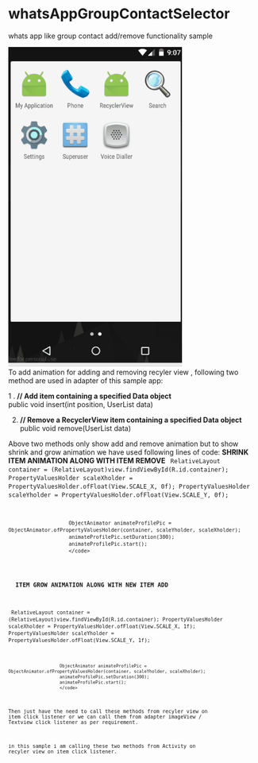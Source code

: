 # whatsAppGroupContactSelector
whats app like group contact add/remove functionality sample


<img src="https://github.com/Luckyrana001/whatsAppGroupContactSelector/blob/master/anim.gif" width="350"/>
<br>
To add animation for adding and removing recyler view , following two method are used in adapter of this sample app: 

1 . <B> // Add item containing a specified Data object </B></br>
public void insert(int position, UserList data)

2. <B> // Remove a RecyclerView item containing a specified Data object </B></br>
public void remove(UserList data) 
   
 Above two methods only show add and remove animation but to show shrink and grow animation we have used following lines of code:
 <B> SHRINK ITEM ANIMATION ALONG WITH ITEM REMOVE  </B>
 <code>   RelativeLayout container = (RelativeLayout)view.findViewById(R.id.container);
                        PropertyValuesHolder scaleXholder = PropertyValuesHolder.ofFloat(View.SCALE_X, 0f);
                        PropertyValuesHolder scaleYholder = PropertyValuesHolder.ofFloat(View.SCALE_Y, 0f);

                        ObjectAnimator animateProfilePic = ObjectAnimator.ofPropertyValuesHolder(container, scaleYholder, scaleXholder);
                        animateProfilePic.setDuration(300);
                        animateProfilePic.start();
                        </code>
                        
  <BR> <B>  ITEM GROW ANIMATION ALONG WITH NEW ITEM ADD </B>
                      
  <code>   RelativeLayout container = (RelativeLayout)view.findViewById(R.id.container);
                        PropertyValuesHolder scaleXholder = PropertyValuesHolder.ofFloat(View.SCALE_X, 1f);
                        PropertyValuesHolder scaleYholder = PropertyValuesHolder.ofFloat(View.SCALE_Y, 1f);

                        ObjectAnimator animateProfilePic = ObjectAnimator.ofPropertyValuesHolder(container, scaleYholder, scaleXholder);
                        animateProfilePic.setDuration(300);
                        animateProfilePic.start();
                        </code>

Then just have the need to call these methods from recyler view on item click listener or we can call them from adapter imageView / Textview click listener as per requirement.

in this sample i am calling these two methods from Activity on recyler view on item click listener.
